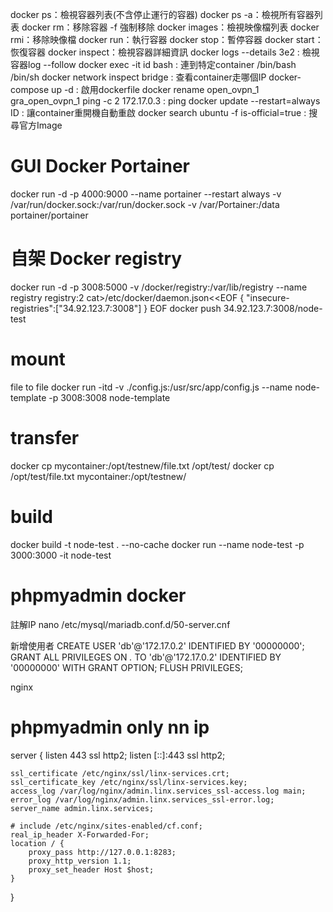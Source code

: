 docker ps：檢視容器列表(不含停止運行的容器)
docker ps -a：檢視所有容器列表
docker rm：移除容器 -f 強制移除
docker images：檢視映像檔列表
docker rmi：移除映像檔
docker run：執行容器
docker stop：暫停容器
docker start：恢復容器
docker inspect：檢視容器詳細資訊
docker logs --details 3e2 : 檢視容器log --follow
docker exec -it id bash : 連到特定container /bin/bash /bin/sh
docker network inspect bridge : 查看container走哪個IP
docker-compose up -d : 啟用dockerfile
docker rename open_ovpn_1 gra_open_ovpn_1
ping -c 2 172.17.0.3 : ping
docker update --restart=always ID : 讓container重開機自動重啟
docker search ubuntu -f is-official=true : 搜尋官方Image
# GUI Docker Portainer
docker run -d -p 4000:9000 --name portainer --restart always -v /var/run/docker.sock:/var/run/docker.sock -v /var/Portainer:/data portainer/portainer

# 自架 Docker registry
docker run -d -p 3008:5000 -v /docker/registry:/var/lib/registry --name registry registry:2
cat>/etc/docker/daemon.json<<EOF
{ "insecure-registries":["34.92.123.7:3008"] }
EOF
docker push 34.92.123.7:3008/node-test
# mount 
file to file
docker run -itd -v ./config.js:/usr/src/app/config.js --name node-template -p 3008:3008 node-template

# transfer
docker cp mycontainer:/opt/testnew/file.txt /opt/test/
docker cp /opt/test/file.txt mycontainer:/opt/testnew/

# build
docker build -t node-test . --no-cache
docker run  --name node-test -p 3000:3000 -it node-test

# phpmyadmin docker
註解IP
nano /etc/mysql/mariadb.conf.d/50-server.cnf

新增使用者
CREATE USER 'db'@'172.17.0.2' IDENTIFIED BY '00000000';
GRANT ALL PRIVILEGES ON *.* TO 'db'@'172.17.0.2' IDENTIFIED BY '00000000' WITH GRANT OPTION;
FLUSH PRIVILEGES;

nginx 
# phpmyadmin only nn ip
server {
    listen 443 ssl http2;
    listen [::]:443 ssl http2;

    ssl_certificate /etc/nginx/ssl/linx-services.crt;
    ssl_certificate_key /etc/nginx/ssl/linx-services.key;
    access_log /var/log/nginx/admin.linx.services_ssl-access.log main;
    error_log /var/log/nginx/admin.linx.services_ssl-error.log;
    server_name admin.linx.services;

    # include /etc/nginx/sites-enabled/cf.conf;
    real_ip_header X-Forwarded-For;
	location / {
		proxy_pass http://127.0.0.1:8283;
		proxy_http_version 1.1;
		proxy_set_header Host $host;
	}
}